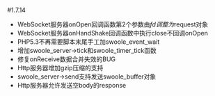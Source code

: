 #1.7.14

* WebSocket服务器onOpen回调函数第2个参数由$fd调整为$request对象
* WebSocket服务器onHandShake回调函数中执行close不回调onOpen
* PHP5.3不再需要脚本末尾手工加swoole_event_wait
* 增加swoole_server->tick和swoole_timer_tick函数
* 修复onReceive数据合并失效的BUG
* Http服务器增加gzip压缩的支持
* swoole_server->send支持发送swoole_buffer对象
* Http服务器允许发送空body的response


